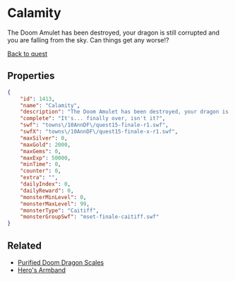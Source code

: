 # Calamity

The Doom Amulet has been destroyed, your dragon is still corrupted and you are falling from the sky. Can things get any worse!?

[Back to quest](../quests.md)

## Properties

```json
{
    "id": 1413,
    "name": "Calamity",
    "description": "The Doom Amulet has been destroyed, your dragon is still corrupted and you are falling from the sky. Can things get any worse!?",
    "complete": "It's... finally over, isn't it?",
    "swf": "towns\/10AnnDF\/quest15-finale-r1.swf",
    "swfX": "towns\/10AnnDF\/quest15-finale-x-r1.swf",
    "maxSilver": 0,
    "maxGold": 2000,
    "maxGems": 0,
    "maxExp": 50000,
    "minTime": 0,
    "counter": 0,
    "extra": "",
    "dailyIndex": 0,
    "dailyReward": 0,
    "monsterMinLevel": 0,
    "monsterMaxLevel": 99,
    "monsterType": "Caitiff",
    "monsterGroupSwf": "mset-finale-caitiff.swf"
}
```

## Related

- [Purified Doom Dragon Scales](../items/16936-purified-doom-dragon-scales.md)
- [Hero's Armband](../items/16937-hero-s-armband.md)

